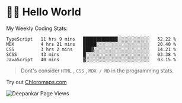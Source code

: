 # 👋🏽 Hello World 

<!--![Deepankar's github stats](https://github-readme-stats.vercel.app/api?username=Deep-Codes&count_private=true&show_icons=true&theme=radical)-->
My Weekly Coding Stats:

<!--START_SECTION:waka-->
```text
TypeScript   11 hrs 9 mins   █████████████░░░░░░░░░░░░   52.22 % 
MDX          4 hrs 21 mins   █████░░░░░░░░░░░░░░░░░░░░   20.40 % 
CSS          3 hrs 2 mins    ███▓░░░░░░░░░░░░░░░░░░░░░   14.21 % 
SCSS         43 mins         █░░░░░░░░░░░░░░░░░░░░░░░░   03.38 % 
JavaScript   40 mins         ▓░░░░░░░░░░░░░░░░░░░░░░░░   03.15 % 
```
<!--END_SECTION:waka-->

> Dont's consider `HTML` , `CSS` , `MDX / MD` in the programming stats.

Try out [Chloromaps.com](https://www.chloromaps.com/)

<p align="left"> <img src="https://komarev.com/ghpvc/?username=Deep-Codes&label=Views&color=blue&style=plastic" alt="Deepankar Page Views" /> </p>
